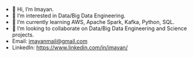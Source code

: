 - 👋 Hi, I’m Imayan.
- 👀 I’m interested in Data/Big Data Engineering.
- 🌱 I’m currently learning AWS, Apache Spark, Kafka, Python, SQL.
- 💞️ I’m looking to collaborate on Data/Big Data Engineering and Science projects. 
- Email: imayanmail@gmail.com
- LinkedIn: https://www.linkedin.com/in/imayan/
